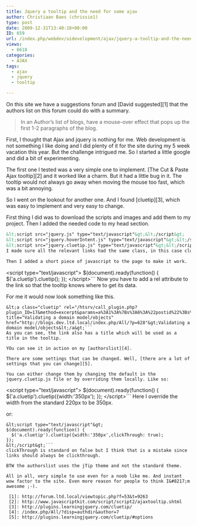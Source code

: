 ```yaml
---
title: Jquery a tooltip and the need for some ajax
author: Christiaan Baes (chrissie1)
type: post
date: 2009-12-31T13:40:18+00:00
ID: 659
url: /index.php/webdev/uidevelopment/ajax/jquery-a-tooltip-and-the-need-for-some-a/
views:
  - 6618
categories:
  - AJAX
tags:
  - ajax
  - jquery
  - tooltip

---
```

On this site we have a suggestions forum and [David suggested][1] that the authors list on this forum could do with a summary.

> In an Author&#8217;s list of blogs, have a mouse-over effect that pops up the first 1-2 paragraphs of the blog.

First, I thought that Ajax and jquery is nothing for me. Web development is not something I like doing and I did plenty of it for the site during my 5 week vacation this year. But the challenge intrigued me. So I started a little google and did a bit of experimenting. 

The first one I tested was a very simple one to implement. [The Cut & Paste Ajax tooltip][2] and it worked like a charm. But it had a little bug in it. The tooltip would not always go away when moving the mouse too fast, which was a bit annoying.

So I went on the lookout for another one. And I found [cluetip][3], which was easy to implement and very easy to change.

First thing I did was to download the scripts and images and add them to my project. Then I added the needed code to my head section.

```html
&lt;script src="jquery.js" type="text/javascript"&gt;&lt;/script&gt;
&lt;script src="jquery.hoverIntent.js" type="text/javascript"&gt;&lt;/script&gt;
&lt;script src="jquery.cluetip.js" type="text/javascript"&gt;&lt;/script&gt;```
I made sure all the relevant links had the same class, in this case cluetip.
  
Then I added a short piece of javascript to the page to make it work.

```
&lt;script type="text/javascript"&gt;
$(document).ready(function() {
  $('a.cluetip').cluetip();
});
&lt;/script&gt;```
Now you have to add a rel attribute to the link so that the tooltip knows where to get its data.

For me it would now look something like this. 

```
&lt;a class="cluetip" rel="/htsrv/call_plugin.php?plugin_ID=17&method=excerpt&params=a%3A1%3A%7Bs%3A6%3A%22postid%22%3Bs%3A3%3A%22628%22%3B%7D" title="Validating a domain model/objects" href="http://blogs.dev.ltd.local/index.php/All/?p=628"&gt;Validating a domain model/objects&lt;/a&gt;```
As you can see, the link also has a title which will be used as a title in the tooltip. 

YOu can see it in action on my [authorslist][4].

There are some settings that can be changed. Well, [there are a lot of settings that you can change][5].

You can either change them by changing the default in the jquery.cluetip.js file or by overriding them locally. Like so:

```
&lt;script type="text/javascript"&gt;
$(document).ready(function() {
  $('a.cluetip').cluetip({width:'350px');
});
&lt;/script&gt;```
Here I override the width from the standard 220px to be 350px. 

or:

```
&lt;script type="text/javascript"&gt;
$(document).ready(function() {
  $('a.cluetip').cluetip({width:'350px',clickThrough: true);
});
&lt;/script&gt;```
clickThrough is standard on false but I think that is a mistake since links should always be clickthrough.

BTW the authorslist uses the jTip theme and not the standard theme.

All in all, very simple to use even for a noob like me. And instant wow factor to the site. Even more reason for people to think I&#8217;m awesome ;-).

 [1]: http://forum.ltd.local/viewtopic.php?f=53&t=9263
 [2]: http://www.javascriptkit.com/script/script2/ajaxtooltip.shtml
 [3]: http://plugins.learningjquery.com/cluetip/
 [4]: /index.php/All/?disp=authdir&author=7
 [5]: http://plugins.learningjquery.com/cluetip/#options